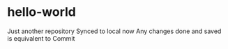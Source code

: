 # hello-world
Just another repository
Synced to local now
Any changes done and saved is equivalent to Commit
